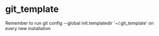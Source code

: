 git_template
============
Remember to run
  git config --global init.templatedir '~/.git_template'
on every new installation
